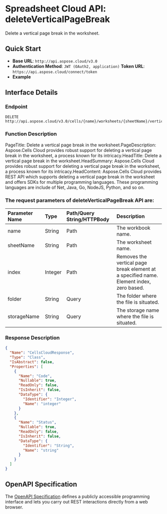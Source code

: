 
# **Spreadsheet Cloud API: deleteVerticalPageBreak**

Delete a vertical page break in the worksheet. 


## **Quick Start**

- **Base URL**: `http://api.aspose.cloud/v3.0`
- **Authentication Method**: `JWT (OAuth2, application)`  **Token URL**: `https://api.aspose.cloud/connect/token`
- **Example** 

## **Interface Details**

### **Endpoint** 

```
DELETE http://api.aspose.cloud/v3.0/cells/{name}/worksheets/{sheetName}/verticalpagebreaks/{index}
```
### **Function Description**
PageTitle: Delete a vertical page break in the worksheet.PageDescription: Aspose.Cells Cloud provides robust support for deleting a vertical page break in the worksheet, a process known for its intricacy.HeadTitle: Delete a vertical page break in the worksheet.HeadSummary: Aspose.Cells Cloud provides robust support for deleting a vertical page break in the worksheet, a process known for its intricacy.HeadContent: Aspose.Cells Cloud provides REST API which supports deleting a vertical page break in the worksheet and offers SDKs for multiple programming languages. These programming languages are include of Net, Java, Go, NodeJS, Python, and so on.

### The request parameters of **deleteVerticalPageBreak** API are: 

| Parameter Name | Type | Path/Query String/HTTPBody | Description | 
| :- | :- | :- |:- | 
|name|String|Path|The workbook name.|
|sheetName|String|Path|The worksheet name.|
|index|Integer|Path|Removes the vertical page break element at a specified name. Element index, zero based.|
|folder|String|Query|The folder where the file is situated.|
|storageName|String|Query|The storage name where the file is situated.|

### **Response Description**
```json
{
  "Name": "CellsCloudResponse",
  "Type": "Class",
  "IsAbstract": false,
  "Properties": [
    {
      "Name": "Code",
      "Nullable": true,
      "ReadOnly": false,
      "IsInherit": false,
      "DataType": {
        "Identifier": "Integer",
        "Name": "integer"
      }
    },
    {
      "Name": "Status",
      "Nullable": true,
      "ReadOnly": false,
      "IsInherit": false,
      "DataType": {
        "Identifier": "String",
        "Name": "string"
      }
    }
  ]
}
```


## OpenAPI Specification

The [OpenAPI Specification](https://reference.aspose.cloud/cells/#/PageBreaksController/DeleteVerticalPageBreak) defines a publicly accessible programming interface and lets you carry out REST interactions directly from a web browser.
